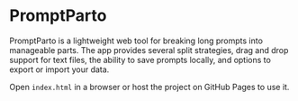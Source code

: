 # PromptParto

PromptParto is a lightweight web tool for breaking long prompts into manageable parts. The app provides several split strategies, drag and drop support for text files, the ability to save prompts locally, and options to export or import your data.

Open `index.html` in a browser or host the project on GitHub Pages to use it.